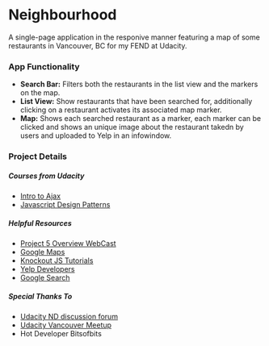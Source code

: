 # Neighbourhood 
A single-page application in the responive manner featuring a map of some restaurants in Vancouver, BC for my FEND at Udacity.  

### App Functionality 
- __Search Bar:__ Filters both the restaurants in the list view and the markers on the map.
- __List View:__ Show restaurants that have been searched for, additionally clicking on a restaurant activates its associated map marker.   
- __Map:__ Shows each searched restaurant as a marker, each marker can be clicked and shows an unique image about the restaurant takedn by users and uploaded to Yelp in an infowindow. 

### Project Details
##### Courses from Udacity
- [Intro to Ajax](https://www.udacity.com/course/intro-to-ajax--ud110)
- [Javascript Design Patterns](https://www.udacity.com/course/javascript-design-patterns--ud989)

##### Helpful Resources
- [Project 5 Overview WebCast](https://github.com/udacity/fend-office-hours/tree/master/Javascript%20Design%20Patterns/P5%20Project%20Overview)
- [Google Maps](https://developers.google.com/maps/documentation/)
- [Knockout JS Tutorials](http://learn.knockoutjs.com/)
- [Yelp Developers](https://www.yelp.ca/developers)
- [Google Search](https://www.google.ca/)

##### Special Thanks To
- [Udacity ND discussion forum](https://discussions.udacity.com/categories) 
- [Udacity Vancouver Meetup](http://www.meetup.com/Udacity-Vancouver-Meetup/) 
-  Hot Developer Bitsofbits